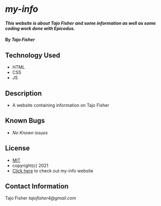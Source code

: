 # _my-info_

#### _This website is about Tajo Fisher and some information as well as some coding work done with Epicodus._

#### By _**Tajo Fisher**_

## Technology Used

* HTML 
* CSS
* JS

## Description

* A website containing information on Tajo Fisher

## Known Bugs 

* _No Known issues_ 

## License

* [MIT](link)
* copyright(c) 2021
* [Click here](link) to check out my-info website

## Contact Information 

Tajo Fisher _tajofisher4@gmail.com_